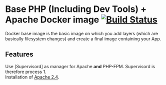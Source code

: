 # Base PHP (Including Dev Tools) + Apache Docker image [![Build Status](https://travis-ci.com/ems-project/docker-php-apache.svg?branch=7.4-dev)](https://travis-ci.com/ems-project/docker-php-apache)

Docker base image is the basic image on which you add layers (which are basically filesystem changes) and create a final image containing your App.  

## Features

Use [Supervisord] as manager for Apache **and** PHP-FPM.  Supervisord is therefore process 1.  
Installation of [Apache 2.4](https://pkgs.alpinelinux.org/package/v3.11/main/x86_64/apache2).  
